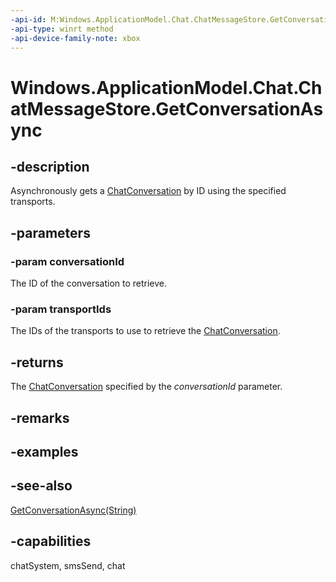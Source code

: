 ```yaml
---
-api-id: M:Windows.ApplicationModel.Chat.ChatMessageStore.GetConversationAsync(System.String,Windows.Foundation.Collections.IIterable{System.String})
-api-type: winrt method
-api-device-family-note: xbox
---
```


<!-- Method syntax
public Windows.Foundation.IAsyncOperation<Windows.ApplicationModel.Chat.ChatConversation> GetConversationAsync(System.String conversationId, Windows.Foundation.Collections.IIterable<System.String> transportIds)
-->

# Windows.ApplicationModel.Chat.ChatMessageStore.GetConversationAsync

## -description
Asynchronously gets a [ChatConversation](chatconversation.md) by ID using the specified transports.

## -parameters
### -param conversationId
The ID of the conversation to retrieve.

### -param transportIds
The IDs of the transports to use to retrieve the [ChatConversation](chatconversation.md).

## -returns
The [ChatConversation](chatconversation.md) specified by the *conversationId* parameter.

## -remarks

## -examples

## -see-also
[GetConversationAsync(String)](chatmessagestore_getconversationasync_2049140047.md)
## -capabilities
chatSystem, smsSend, chat
